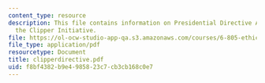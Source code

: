 ```yaml
---
content_type: resource
description: This file contains information on Presidential Directive Authorizing
  the Clipper Initiative.
file: https://ol-ocw-studio-app-qa.s3.amazonaws.com/courses/6-805-ethics-and-the-law-on-the-electronic-frontier-fall-2005/f8bf4382b9e4985823c7cb3cb168c0e7_clipperdirective.pdf
file_type: application/pdf
resourcetype: Document
title: clipperdirective.pdf
uid: f8bf4382-b9e4-9858-23c7-cb3cb168c0e7
---
```

